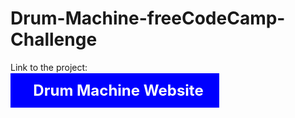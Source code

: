 # Drum-Machine-freeCodeCamp-Challenge


Link to the project:

<a href="https://everlasting12.github.io/Drum-Machine-freeCodeCamp-Challenge/" style="text-decoration:none;
background:blue;padding:13px 25px; font-size:1.5rem;font-weight:700;color:#fff"><i class="fas fa-drum" style="color:yellow" ></i> &nbsp; Drum Machine Website</a>
